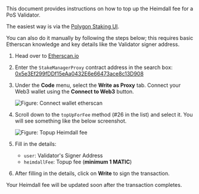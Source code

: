 
This document provides instructions on how to top up the Heimdall fee for a PoS Validator. 

The easiest way is via the [Polygon Staking UI](https://staking.polygon.technology/account).

You can also do it manually by following the steps below; this requires basic Etherscan knowledge and key details like the Validator signer address.

1. Head over to [Etherscan.io](https://etherscan.io)

2. Enter the `StakeManagerProxy` contract address in the search box: [0x5e3Ef299fDDf15eAa0432E6e66473ace8c13D908](https://etherscan.io/address/0x5e3Ef299fDDf15eAa0432E6e66473ace8c13D908)

3. Under the **Code** menu, select the **Write as Proxy** tab. Connect your Web3 wallet using the **Connect to Web3** button.

    ![Figure: Connect wallet etherscan](../../../img/pos/connect-wallet-etherscan.png)

4. Scroll down to the `topUpForFee` method (#26 in the list) and select it. You will see something like the below screenshot.

    ![Figure: Topup Heimdall fee](../../../img/pos/topup-heimdall-fee.png)

5. Fill in the details:

    - `user`: Validator's Signer Address
    - `heimdallFee`: Topup fee (**minimum 1 MATIC**)

6. After filling in the details, click on **Write** to sign the transaction.

Your Heimdall fee will be updated soon after the transaction completes.
